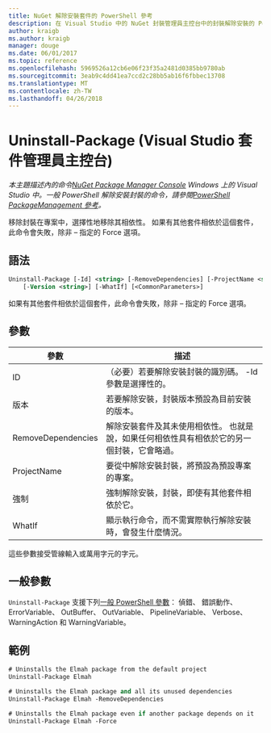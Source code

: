 ```yaml
---
title: NuGet 解除安裝套件的 PowerShell 參考
description: 在 Visual Studio 中的 NuGet 封裝管理員主控台中的封裝解除安裝的 PowerShell 命令的參考。
author: kraigb
ms.author: kraigb
manager: douge
ms.date: 06/01/2017
ms.topic: reference
ms.openlocfilehash: 5969526a12cb6e06f23f35a2481d0385bb9780ab
ms.sourcegitcommit: 3eab9c4dd41ea7ccd2c28bb5ab16f6fbbec13708
ms.translationtype: MT
ms.contentlocale: zh-TW
ms.lasthandoff: 04/26/2018
---
```

# <a name="uninstall-package-package-manager-console-in-visual-studio"></a>Uninstall-Package (Visual Studio 套件管理員主控台)

*本主題描述內的命令[NuGet Package Manager Console](package-manager-console.md) Windows 上的 Visual Studio 中。一般 PowerShell 解除安裝封裝的命令，請參閱[PowerShell PackageManagement 參考](/powershell/module/packagemanagement/?view=powershell-6)。*

移除封裝在專案中，選擇性地移除其相依性。 如果有其他套件相依於這個套件，此命令會失敗，除非 – 指定的 Force 選項。

## <a name="syntax"></a>語法

```ps
Uninstall-Package [-Id] <string> [-RemoveDependencies] [-ProjectName <string>] [-Force]
    [-Version <string>] [-WhatIf] [<CommonParameters>]
```

如果有其他套件相依於這個套件，此命令會失敗，除非 – 指定的 Force 選項。

## <a name="parameters"></a>參數

| 參數 | 描述 |
| --- | --- |
| ID | （必要）若要解除安裝封裝的識別碼。 -Id 參數是選擇性的。 |
| 版本 | 若要解除安裝，封裝版本預設為目前安裝的版本。 |
| RemoveDependencies | 解除安裝套件及其未使用相依性。 也就是說，如果任何相依性具有相依於它的另一個封裝，它會略過。 |
| ProjectName | 要從中解除安裝封裝，將預設為預設專案的專案。 |
| 強制 | 強制解除安裝，封裝，即使有其他套件相依於它。 |
| WhatIf | 顯示執行命令，而不需實際執行解除安裝時，會發生什麼情況。 |

這些參數接受管線輸入或萬用字元的字元。

## <a name="common-parameters"></a>一般參數

`Uninstall-Package` 支援下列[一般 PowerShell 參數](http://go.microsoft.com/fwlink/?LinkID=113216)： 偵錯、 錯誤動作、 ErrorVariable、 OutBuffer、 OutVariable、 PipelineVariable、 Verbose、 WarningAction 和 WarningVariable。

## <a name="examples"></a>範例

```ps
# Uninstalls the Elmah package from the default project
Uninstall-Package Elmah

# Uninstalls the Elmah package and all its unused dependencies
Uninstall-Package Elmah -RemoveDependencies 

# Uninstalls the Elmah package even if another package depends on it
Uninstall-Package Elmah -Force
```
